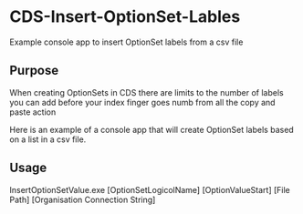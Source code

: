 # CDS-Insert-OptionSet-Lables
Example console app to insert OptionSet labels from a csv file


## Purpose
When creating OptionSets in CDS there are limits to the number of labels you can add before your index finger goes numb from all the copy and paste action

Here is an example of a console app that will create OptionSet labels based on a list in a csv file.

## Usage
InsertOptionSetValue.exe [OptionSetLogicolName] [OptionValueStart] [File Path] [Organisation Connection String]
